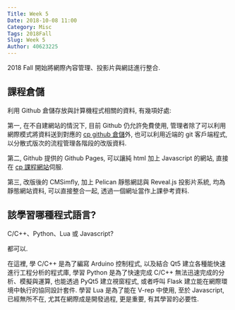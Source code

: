 ```yaml
---
Title: Week 5
Date: 2018-10-08 11:00
Category: Misc
Tags: 2018Fall
Slug: Week 5
Author: 40623225
---
```


2018 Fall 開始將網際內容管理、投影片與網誌進行整合.

<!-- PELICAN_END_SUMMARY -->

課程倉儲
----

利用 Github 倉儲存放與計算機程式相關的資料, 有幾項好處:

第一, 在不自建網站的情況下, 目前 Github 仍允許免費使用, 管理者除了可以利用網際模式將資料送到對應的 [cp github 倉儲]外, 也可以利用近端的 git 客戶端程式, 以分散式版次的流程管理各階段的改版資料.

第二, Github 提供的 Github Pages, 可以讓純 html 加上 Javascript 的網站, 直接在 [cp 課程網站]伺服.

第三, 改版後的 CMSimfly, 加上 Pelican 靜態網誌與 Reveal.js 投影片系統, 均為靜態網站資料, 可以直接整合一起, 透過一個網址當作上課參考資料.

[cp github 倉儲]: https://github.com/mdecourse/cp2018
[cp 課程網站]: https://mdecourse.github.io/cp2018/

該學習哪種程式語言?
----

C/C++、Python、Lua 或 Javascript?

都可以.

在這裡, 學 C/C++ 是為了編寫 Arduino 控制程式, 以及結合 Qt5 建立各種能快速進行工程分析的程式庫, 學習 Python 是為了快速完成 C/C++ 無法迅速完成的分析、模擬與運算, 也能透過 PyQt5 建立視窗程式, 或者呼叫 Flask 建立能在網際環境中執行的協同設計套件. 學習 Lua 是為了能在 V-rep 中使用, 至於 Javascript, 已經無所不在, 尤其在網際成是開發過程, 更是重要, 有其學習的必要性.



